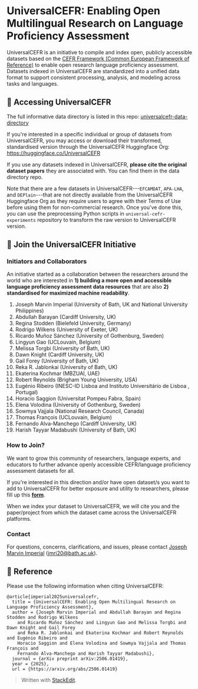 # UniversalCEFR: Enabling Open Multilingual Research on Language Proficiency Assessment

UniversalCEFR is an initiative to compile and index open, publicly accessible datasets based on the [CEFR Framework (Common European Framework of Reference)](https://www.coe.int/en/web/common-european-framework-reference-languages/level-descriptions) to enable open research language proficiency assessment. Datasets indexed in UniversalCEFR are standardized into a unified data format to support consistent processing, analysis, and modeling across tasks and languages.

## :closed_book: Accessing UniversalCEFR 

The full informative data directory is listed in this repo: [universalcefr-data-directory](https://github.com/UniversalCEFR/universalcefr-data-directory)

If you're interested in a specific individual or group of datasets from UniversalCEFR, you may access or download their transformed, standardised version through the UniversalCEFR Huggingface Org: https://huggingface.co/UniversalCEFR

If you use any datasets indexed in UniversalCEFR, **please cite the original dataset papers** they are associated with. You can find them in the data directory repo.

Note that there are a few datasets in UniversalCEFR---`EFCAMDAT`, `APA-LHA`, and `DEPlain`---that are not directly available from the UniversalCEFR Huggingface Org as they require users to agree with their Terms of Use before using them for non-commercial research. Once you've done this, you can use the preprocessing Python scripts in `universal-cefr-experiments` repository to transform the raw version to UniversalCEFR version.

## 🤝 Join the UniversalCEFR Initiative

### Initiators and Collaborators
An initiative started as a collaboration between the researchers around the world who are interested in **1) building a more open and accessible language proficiency assessment data resources** that are also **2) standardised for maximized machine readability**.

 1. Joseph Marvin Imperial (University of Bath, UK and National University Philippines)
 2. Abdullah Barayan (Cardiff University, UK)
 3. Regina Stodden (Bielefeld University, Germany)
 4. Rodrigo Wilkens (University of Exeter, UK)
 5. Ricardo Muñoz Sánchez (University of Gothenburg, Sweden)
 6. Lingyun Gao (UCLouvain, Belgium)
 7. Melissa Torgbi (University of Bath, UK)
 8. Dawn Knight (Cardiff University, UK)
 9.  Gail Forey (University of Bath, UK)
 10. Reka R. Jablonkai (University of Bath, UK)
 11. Ekaterina Kochmar (MBZUAI, UAE)
 12. Robert Reynolds (Brigham Young University, USA)
 13. Eugénio Ribeiro (INESC-ID Lisboa and Instituto Universitário de Lisboa , Portugal)
 14. Horacio Saggion (Universitat Pompeu Fabra, Spain)
 15. Elena Volodina (University of Gothenburg, Sweden)
 16. Sowmya Vajjala (National Research Council, Canada)
 17. Thomas François (UCLouvain, Belgium)
 18. Fernando Alva-Manchego (Cardiff University, UK)
 19. Harish Tayyar Madabushi (University of Bath, UK)

### How to Join?
We want to grow this community of researchers, language experts, and educators to further advance openly accessible CEFR/language proficiency assessment datasets for all. 

If you're interested in this direction and/or have open dataset/s you want to add to UniversalCEFR for better exposure and utility to researchers, please fill up this **[form](https://forms.office.com/e/hjd7ew0M8C)**. 

When we index your dataset to UniversalCEFR, we will cite you and the paper/project from which the dataset came across the UniversalCEFR platforms. 

### Contact
For questions, concerns, clarifications, and issues, please contact [Joseph Marvin Imperial](https://www.josephimperial.com/) (jmri20@bath.ac.uk).

## :scroll: Reference
Please use the following information when citing UniversalCEFR:

```
@article{imperial2025universalcefr,
  title = {UniversalCEFR: Enabling Open Multilingual Research on Language Proficiency Assessment},
  author = {Joseph Marvin Imperial and Abdullah Barayan and Regina Stodden and Rodrigo Wilkens 
    and Ricardo Muñoz Sánchez and Lingyun Gao and Melissa Torgbi and Dawn Knight and Gail Forey 
    and Reka R. Jablonkai and Ekaterina Kochmar and Robert Reynolds and Eugénio Ribeiro and 
    Horacio Saggion and Elena Volodina and Sowmya Vajjala and Thomas François and 
    Fernando Alva-Manchego and Harish Tayyar Madabushi},
  journal = {arXiv preprint arXiv:2506.01419},
  year = {2025},
  url = {https://arxiv.org/abs/2506.01419}
```




> Written with [StackEdit](https://stackedit.io/).
